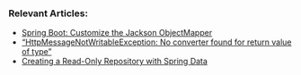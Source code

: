 ### Relevant Articles:

- [Spring Boot: Customize the Jackson ObjectMapper](https://www.baeldung.com/spring-boot-customize-jackson-objectmapper)
- [“HttpMessageNotWritableException: No converter found for return value of type”](https://www.baeldung.com/spring-no-converter-found)
- [Creating a Read-Only Repository with Spring Data](https://www.baeldung.com/spring-data-read-only-repository)
